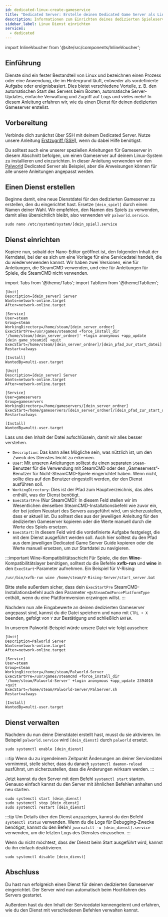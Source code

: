 ```yaml
---
id: dedicated-linux-create-gameservice
title: "Dedicated Server: Erstelle deinen Dedicated Game Server als Linux Service"
description: Informationen zum Einrichten deines dedizierten Spieleservers als Linux Service auf einem Linux Dedicated Server von ZAP-Hosting - ZAP-Hosting.com Dokumentation
sidebar_label: Linux Dienst einrichten
services:
  - dedicated
---
```


import InlineVoucher from '@site/src/components/InlineVoucher';

## Einführung

Dienste sind ein fester Bestandteil von Linux und bezeichnen einen Prozess oder eine Anwendung, die im Hintergrund läuft, entweder als vordefinierte Aufgabe oder ereignisbasiert. Dies bietet verschiedene Vorteile, z. B. den automatischen Start des Servers beim Booten, automatische Server-Updates, einfache Verwaltung und Zugriff auf Logs und vieles mehr! In diesem Anleitung erfahren wir, wie du einen Dienst für deinen dedizierten Gameserver erstellst.

<InlineVoucher />

## Vorbereitung

Verbinde dich zunächst über SSH mit deinem Dedicated Server. Nutze unsere Anleitung [Erstzugriff (SSH)](vserver-linux-ssh.md), wenn du dabei Hilfe benötigst.

Du solltest auch eine unserer speziellen Anleitungen für Gameserver in diesem Abschnitt befolgen, um einen Gameserver auf deinem Linux-System zu installieren und einzurichten. In dieser Anleitung verwenden wir den [Palworld](dedicated-linux-palworld.md) Dedicated Server als Beispiel, aber die Anweisungen können für alle unsere Anleitungen angepasst werden.

## Einen Dienst erstellen

Beginne damit, eine neue Dienstdatei für den dedizierten Gameserver zu erstellen, den du eingerichtet hast. Ersetze `[dein_spiel]` durch einen Namen deiner Wahl. Wir empfehlen, den Namen des Spiels zu verwenden, damit alles übersichtlich bleibt, also verwenden wir `palworld.service`.
```
sudo nano /etc/systemd/system/[dein_spiel].service
```

## Dienst einrichten

Kopiere nun, sobald der Nano-Editor geöffnet ist, den folgenden Inhalt der Kerndatei, bei der es sich um eine Vorlage für eine Servicedatei handelt, die du wiederverwenden kannst. Wir haben zwei Versionen, eine für Anleitungen, die SteamCMD verwenden, und eine für Anleitungen für Spiele, die SteamCMD nicht verwenden.

import Tabs from '@theme/Tabs';
import TabItem from '@theme/TabItem';

<Tabs>
<TabItem value="steamcmd" label="SteamCMD Game" default>

```
[Unit]
Description=[dein_server] Server
Wants=network-online.target
After=network-online.target

[Service]
User=steam
Group=steam
WorkingDirectory=/home/steam/[dein_server_ordner]
ExecStartPre=/usr/games/steamcmd +force_install_dir '/home/steam/[dein_server_ordner]' +login anonymous +app_update [dein_game_steamid] +quit
ExecStart=/home/steam/[dein_server_ordner]/[dein_pfad_zur_start_datei]
Restart=always

[Install]
WantedBy=multi-user.target
```

</TabItem>

<TabItem value="regular" label="Regular Game">

```
[Unit]
Description=[dein_server] Server
Wants=network-online.target
After=network-online.target

[Service]
User=gameservers
Group=gameservers
WorkingDirectory=/home/gameservers/[dein_server_ordner]
ExecStart=/home/gameservers/[dein_server_ordner]/[dein_pfad_zur_start_datei]
Restart=always

[Install]
WantedBy=multi-user.target
```

</TabItem>
</Tabs>

Lass uns den Inhalt der Datei aufschlüsseln, damit wir alles besser verstehen.
- `Description`: Das kann alles Mögliche sein, was nützlich ist, um den Zweck des Dienstes leicht zu erkennen.
- `User`: Mit unseren Anleitungen solltest du einen separaten `Steam`-Benutzer für die Verwendung mit SteamCMD oder den „Gameservers“-Benutzer für Nicht-SteamCMD-Spiele eingerichtet haben. Wenn nicht, sollte dies auf den Benutzer eingestellt werden, der den Dienst ausführen soll.
- `WorkingDirectory`: Dies ist der Pfad zum Hauptverzeichnis, das alles enthält, was der Dienst benötigt.
- `ExecStartPre` (Nur SteamCMD): In diesem Feld stellen wir im Wesentlichen denselben SteamCMD-Installationsbefehl wie zuvor ein, der bei jedem Neustart des Servers ausgeführt wird, um sicherzustellen, dass er aktuell ist. Du solltest dies aus der jeweiligen Anleitung für den dedizierten Gameserver kopieren oder die Werte manuell durch die Werte des Spiels ersetzen.
- `ExecStart`: In diesem Feld wird die vordefinierte Aufgabe festgelegt, die mit dem Dienst ausgeführt werden soll. Auch hier solltest du den Pfad aus dem jeweiligen Dedicated Game Server Guide kopieren oder die Werte manuell ersetzen, um zur Startdatei zu navigieren.

:::important Wine-Kompatibilitätsschicht
Für Spiele, die den **Wine**-Kompatibilitätslayer benötigen, solltest du die Befehle **xvfb-run** und **wine** in den `ExecStart`-Parameter aufnehmen. Ein Beispiel für V-Rising:
```
/usr/bin/xvfb-run wine /home/steam/V-Rising-Server/start_server.bat
```

Bitte stelle außerdem sicher, dass dein `ExecStartPre` SteamCMD-Installationsbefehl auch den Parameter `+@sSteamCmdForcePlatformType` enthält, wenn du eine Plattformversion erzwingen willst.
:::

Nachdem nun alle Eingabewerte an deinen dedizierten Gameserver angepasst sind, kannst du die Datei speichern und nano mit `CTRL + X` beenden, gefolgt von `Y` zur Bestätigung und schließlich `ENTER`.

In unserem Palworld-Beispiel würde unsere Datei wie folgt aussehen:
```
[Unit]
Description=Palworld Server
Wants=network-online.target
After=network-online.target

[Service]
User=steam
Group=steam
WorkingDirectory=/home/steam/Palworld-Server
ExecStartPre=/usr/games/steamcmd +force_install_dir '/home/steam/Palworld-Server' +login anonymous +app_update 2394010 +quit
ExecStart=/home/steam/Palworld-Server/PalServer.sh
Restart=always

[Install]
WantedBy=multi-user.target
```

## Dienst verwalten

Nachdem du nun deine Dienstdatei erstellt hast, musst du sie aktivieren. Im Beispiel `palworld.service` wird `[dein_dienst]` durch `palworld` ersetzt.
```
sudo systemctl enable [dein_dienst]
```

:::tip
Wenn du zu irgendeinem Zeitpunkt Änderungen an deiner Servicedatei vornimmst, stelle sicher, dass du danach `systemctl daemon-reload` ausführst, um sicherzustellen, dass die Änderungen wirksam werden.
:::

Jetzt kannst du den Server mit dem Befehl `systemctl start` starten. Genauso einfach kannst du den Server mit ähnlichen Befehlen anhalten und neu starten.
```
sudo systemctl start [dein_dienst]
sudo systemctl stop [dein_dienst]
sudo systemctl restart [dein_dienst]
```

:::tip
Um Details über den Dienst anzuzeigen, kannst du den Befehl `systemctl status` verwenden. Wenn du die Logs für Debugging-Zwecke benötigst, kannst du den Befehl `journalctl -u [dein_dienst].service` verwenden, um die letzten Logs des Dienstes einzusehen.
:::

Wenn du nicht möchtest, dass der Dienst beim Start ausgeführt wird, kannst du ihn einfach deaktivieren.
```
sudo systemctl disable [dein_dienst]
```

## Abschluss

Du hast nun erfolgreich einen Dienst für deinen dedizierten Gameserver eingerichtet. Der Server wird nun automatisch beim Hochfahren des Servers gestartet.

Außerdem hast du den Inhalt der Servicedatei kennengelernt und erfahren, wie du den Dienst mit verschiedenen Befehlen verwalten kannst.